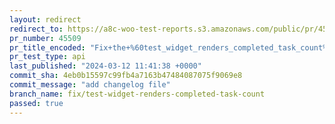 ```yaml
---
layout: redirect
redirect_to: https://a8c-woo-test-reports.s3.amazonaws.com/public/pr/45509/api/index.html
pr_number: 45509
pr_title_encoded: "Fix+the+%60test_widget_renders_completed_task_count%60+unit+test"
pr_test_type: api
last_published: "2024-03-12 11:41:38 +0000"
commit_sha: 4eb0b15597c99fb4a7163b47484087075f9069e8
commit_message: "add changelog file"
branch_name: fix/test-widget-renders-completed-task-count
passed: true
---
```

